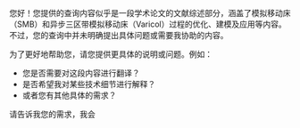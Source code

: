 

您好！您提供的查询内容似乎是一段学术论文的文献综述部分，涵盖了模拟移动床（SMB）和异步三区带模拟移动床（Varicol）过程的优化、建模及应用等内容。不过，您的查询中并未明确提出具体问题或需要我协助的内容。

为了更好地帮助您，请您提供更具体的说明或问题。例如：
- 您是否需要对这段内容进行翻译？
- 是否希望我对某些技术细节进行解释？
- 或者您有其他具体的需求？

请告诉我您的需求，我会